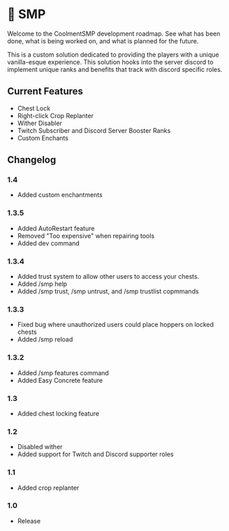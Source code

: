 # :hammer: SMP

Welcome to the CoolmentSMP development roadmap. See what has been done, what is being worked on, and what is planned for the future.

This is a custom solution dedicated to providing the players with a unique vanilla-esque experience. This solution hooks into the server discord to implement unique ranks and benefits that track with discord specific roles.

## Current Features

- Chest Lock
- Right-click Crop Replanter
- Wither Disabler
- Twitch Subscriber and Discord Server Booster Ranks
- Custom Enchants

## Changelog

### 1.4
- Added custom enchantments

### 1.3.5
- Added AutoRestart feature
- Removed "Too expensive" when repairing tools
- Added dev command

### 1.3.4
- Added trust system to allow other users to access your chests.
- Added /smp help
- Added /smp trust, /smp untrust, and /smp trustlist copmmands

### 1.3.3
- Fixed bug where unauthorized users could place hoppers on locked chests
- Added /smp reload


### 1.3.2
- Added /smp features command
- Added Easy Concrete feature

### 1.3
- Added chest locking feature

### 1.2
- Disabled wither
- Added support for Twitch and Discord supporter roles

### 1.1
- Added crop replanter

### 1.0
- Release
